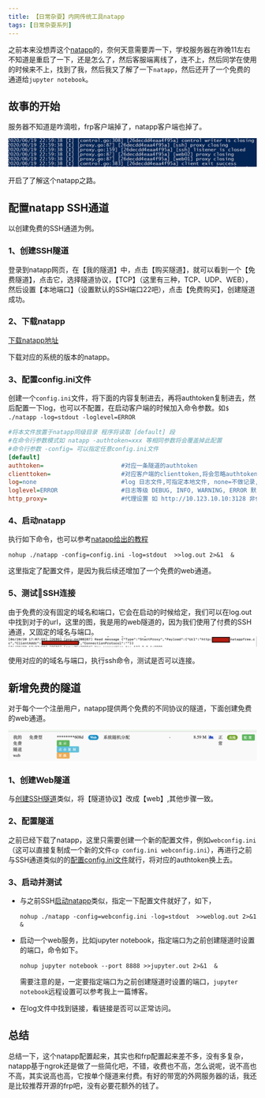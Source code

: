 ```yaml
---
title: 【日常杂耍】内网传统工具natapp
tags: [日常杂耍系列]
---
```


之前本来没想弄这个[natapp](https://natapp.cn)的，奈何天意需要弄一下，学校服务器在昨晚11左右不知道是重启了一下，还是怎么了，然后客服端离线了，连不上，然后同学在使用的时候来不上，找到了我，然后我又了解了一下`natapp`，然后还开了一个免费的通道给`jupyter notebook`。

<!--more-->

## 故事的开始

服务器不知道是咋滴啦，frp客户端掉了，natapp客户端也掉了。

![客服端掉了](/assets/images/2020/20200620/server-close.png)

开启了了解这个natapp之路。

## 配置natapp SSH通道

以创建免费的SSH通道为例。

### 1、创建SSH隧道

登录到natapp网页，在【我的隧道】中，点击【购买隧道】，就可以看到一个【免费隧道】，点击它，选择隧道协议，【TCP】（这里有三种，TCP、UDP、WEB），然后设置【本地端口】（设置默认的SSH端口22吧），点击【免费购买】，创建隧道成功。

### 2、下载natapp

[下载natapp地址](https://natapp.cn/#download)

下载对应的系统的版本的natapp。

### 3、配置config.ini文件

创建一个`config.ini`文件，将下面的内容复制进去，再将authtoken复制进去，然后配置一下log，也可以不配置，在启动客户端的时候加入命令参数。如`$ ./natapp -log=stdout -loglevel=ERROR`

```ini
#将本文件放置于natapp同级目录 程序将读取 [default] 段
#在命令行参数模式如 natapp -authtoken=xxx 等相同参数将会覆盖掉此配置
#命令行参数 -config= 可以指定任意config.ini文件
[default]
authtoken=                      #对应一条隧道的authtoken
clienttoken=                    #对应客户端的clienttoken,将会忽略authtoken,若无请留空,
log=none                        #log 日志文件,可指定本地文件, none=不做记录,stdout=直接屏幕输出 ,默认为none
loglevel=ERROR                  #日志等级 DEBUG, INFO, WARNING, ERROR 默认为 DEBUG
http_proxy=                     #代理设置 如 http://10.123.10.10:3128 非代理上网用户请务必留空
```

### 4、启动natapp

执行如下命令，也可以参考[natapp给出的教程](https://natapp.cn/article/nohup)

```shell
nohup ./natapp -config=config.ini -log=stdout  >>log.out 2>&1  &
```

这里指定了配置文件，是因为我后续还增加了一个免费的web通道。

### 5、测试SSH连接

由于免费的没有固定的域名和端口，它会在启动的时候给定，我们可以在log.out中找到对于的url，这里的图，我是用的web隧道的，因为我们使用了付费的SSH通道，又固定的域名与端口。
![免费的url](../assets/images/2020/20200620/url.png)

使用对应的的域名与端口，执行ssh命令，测试是否可以连接。

## 新增免费的隧道

对于每个一个注册用户，natapp提供两个免费的不同协议的隧道，下面创建免费的web通道。

![natapp免费web通道](../assets/images/2020/20200620/tunnel.png)

### 1、创建Web隧道

与[创建SSH隧道](#1创建ssh隧道)类似，将【隧道协议】改成【web】,其他步骤一致。

### 2、配置隧道

之前已经下载了natapp，这里只需要创建一个新的配置文件，例如`webconfig.ini`（这可以直接复制成一个新的文件`cp config.ini webconfig.ini`），再进行之前与SSH通道类似的的[配置config.ini文件](#3配置configini文件)就行，将对应的authtoken换上去。


### 3、启动并测试

- 与之前SSH[启动natapp](#4启动natapp)类似，指定一下配置文件就好了，如下，

    ```shell
    nohup ./natapp -config=webconfig.ini -log=stdout  >>weblog.out 2>&1  &
    ```

- 启动一个web服务，比如jupyter notebook，指定端口为之前创建隧道时设置的端口，命令如下。

    ```shell
    nohup jupyter notebook --port 8888 >>jupyter.out 2>&1  &
    ```

    需要注意的是，一定要指定端口为之前创建隧道时设置的端口，`jupyter notebook`远程设置可以参考我上一篇博客。

- 在log文件中找到链接，看链接是否可以正常访问。

## 总结

总结一下，这个natapp配置起来，其实也和frp配置起来差不多，没有多复杂，natapp基于ngrok还是做了一些简化吧，不错，收费也不高，怎么说呢，说不高也不高，其实说高也高，它按单个隧道来付费。有好的带宽的外网服务器的话，我还是比较推荐开源的frp吧，没有必要花额外的钱了。
